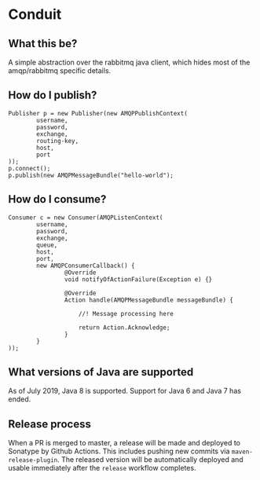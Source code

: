# Conduit

## What this be?

A simple abstraction over the rabbitmq java client, which hides most of the amqp/rabbitmq specific details.

## How do I publish?

    Publisher p = new Publisher(new AMQPPublishContext(
            username,
            password,
            exchange,
            routing-key,
            host,
            port
    ));
    p.connect();
    p.publish(new AMQPMessageBundle("hello-world");

## How do I consume?

    Consumer c = new Consumer(AMQPListenContext(
            username, 
            password,
            exchange,
            queue,
            host,
            port, 
            new AMQPConsumerCallback() {
                    @Override
                    void notifyOfActionFailure(Exception e) {}

                    @Override
                    Action handle(AMQPMessageBundle messageBundle) {

                        //! Message processing here

                        return Action.Acknowledge;
                    }
            }
    ));

## What versions of Java are supported

As of July 2019, Java 8 is supported.
Support for Java 6 and Java 7 has ended.

## Release process
When a PR is merged to master, a release will be made and deployed to Sonatype by Github Actions. This includes pushing new commits via `maven-release-plugin`. The released version will be automatically deployed and usable immediately after the `release` workflow completes.
